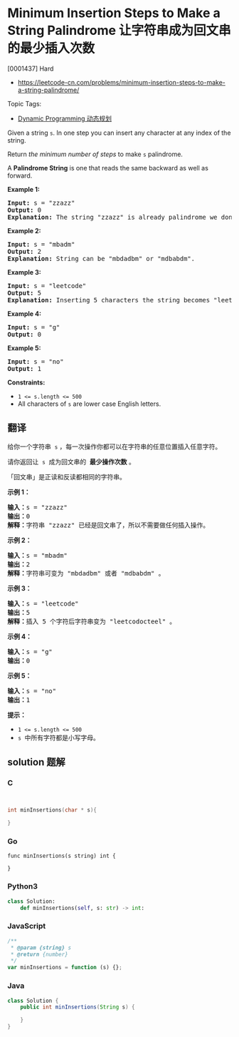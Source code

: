 # Minimum Insertion Steps to Make a String Palindrome 让字符串成为回文串的最少插入次数

[0001437] Hard

- https://leetcode-cn.com/problems/minimum-insertion-steps-to-make-a-string-palindrome/

Topic Tags:

- [Dynamic Programming 动态规划](https://leetcode-cn.com/tag/dynamic-programming/)

Given a string `s`. In one step you can insert any character at any index of the string.

Return _the minimum number of steps_ to make `s` palindrome.

A **Palindrome String** is one that reads the same backward as well as forward.

**Example 1:**

<pre><strong>Input:</strong> s = "zzazz"
<strong>Output:</strong> 0
<strong>Explanation:</strong> The string "zzazz" is already palindrome we don't need any insertions.
</pre>

**Example 2:**

<pre><strong>Input:</strong> s = "mbadm"
<strong>Output:</strong> 2
<strong>Explanation:</strong> String can be "mbdadbm" or "mdbabdm".
</pre>

**Example 3:**

<pre><strong>Input:</strong> s = "leetcode"
<strong>Output:</strong> 5
<strong>Explanation:</strong> Inserting 5 characters the string becomes "leetcodocteel".
</pre>

**Example 4:**

<pre><strong>Input:</strong> s = "g"
<strong>Output:</strong> 0
</pre>

**Example 5:**

<pre><strong>Input:</strong> s = "no"
<strong>Output:</strong> 1
</pre>

**Constraints:**

- `1 <= s.length <= 500`
- All characters of `s` are lower case English letters.

## 翻译

给你一个字符串  `s` ，每一次操作你都可以在字符串的任意位置插入任意字符。

请你返回让  `s`  成为回文串的  **最少操作次数** 。

「回文串」是正读和反读都相同的字符串。

**示例 1：**

<pre><strong>输入：</strong>s = "zzazz"
<strong>输出：</strong>0
<strong>解释：</strong>字符串 "zzazz" 已经是回文串了，所以不需要做任何插入操作。
</pre>

**示例 2：**

<pre><strong>输入：</strong>s = "mbadm"
<strong>输出：</strong>2
<strong>解释：</strong>字符串可变为 "mbdadbm" 或者 "mdbabdm" 。
</pre>

**示例 3：**

<pre><strong>输入：</strong>s = "leetcode"
<strong>输出：</strong>5
<strong>解释：</strong>插入 5 个字符后字符串变为 "leetcodocteel" 。
</pre>

**示例 4：**

<pre><strong>输入：</strong>s = "g"
<strong>输出：</strong>0
</pre>

**示例 5：**

<pre><strong>输入：</strong>s = "no"
<strong>输出：</strong>1
</pre>

**提示：**

- `1 <= s.length <= 500`
- `s`  中所有字符都是小写字母。

## solution 题解

### C

```c


int minInsertions(char * s){

}
```

### Go

```golang
func minInsertions(s string) int {

}
```

### Python3

```python
class Solution:
    def minInsertions(self, s: str) -> int:
```

### JavaScript

```javascript
/**
 * @param {string} s
 * @return {number}
 */
var minInsertions = function (s) {};
```

### Java

```java
class Solution {
    public int minInsertions(String s) {

    }
}
```
